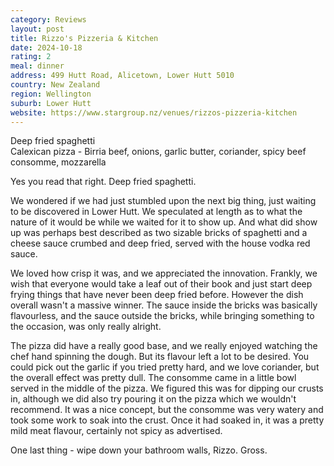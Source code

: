 ```yaml
---
category: Reviews
layout: post
title: Rizzo's Pizzeria & Kitchen
date: 2024-10-18
rating: 2
meal: dinner
address: 499 Hutt Road, Alicetown, Lower Hutt 5010
country: New Zealand
region: Wellington
suburb: Lower Hutt
website: https://www.stargroup.nz/venues/rizzos-pizzeria-kitchen
---
```

Deep fried spaghetti  
Calexican pizza - Birria beef, onions, garlic butter, coriander,
spicy beef consomme, mozzarella  

Yes you read that right. Deep fried spaghetti.

We wondered if we had just stumbled upon the next big thing, just waiting to be discovered in Lower Hutt. We speculated at length as to what the nature of it would be while we waited for it to show up. And what did show up was perhaps best described as two sizable bricks of spaghetti and a cheese sauce crumbed and deep fried, served with the house vodka red sauce.

We loved how crisp it was, and we appreciated the innovation. Frankly, we wish that everyone would take a leaf out of their book and just start deep frying things that have never been deep fried before. However the dish overall wasn't a massive winner. The sauce inside the bricks was basically flavourless, and the sauce outside the bricks, while bringing something to the occasion, was only really alright.

The pizza did have a really good base, and we really enjoyed watching the chef hand spinning the dough. But its flavour left a lot to be desired. You could pick out the garlic if you tried pretty hard, and we love coriander, but the overall effect was pretty dull. The consomme came in a little bowl served in the middle of the pizza. We figured this was for dipping our crusts in, although we did also try pouring it on the pizza which we wouldn't recommend. It was a nice concept, but the consomme was very watery and took some work to soak into the crust. Once it had soaked in, it was a pretty mild meat flavour, certainly not spicy as advertised. 

One last thing - wipe down your bathroom walls, Rizzo. Gross. 
